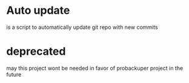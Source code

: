 # Auto update
is a script to automatically update git repo with new commits

# deprecated
may this project wont be needed in favor of probackuper project in the future
